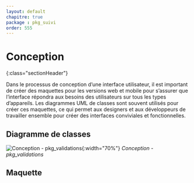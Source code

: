 ```yaml
---
layout: default
chapitre: true
package : pkg_suivi
order: 555
---
```


# Conception
{:class="sectionHeader"}

<!-- note -->

Dans le processus de conception d’une interface utilisateur, il est important de créer des maquettes pour les versions web et mobile pour s’assurer que l’interface répondra aux besoins des utilisateurs sur tous les types d’appareils. Les diagrammes UML de classes sont souvent utilisés pour créer ces maquettes, ce qui permet aux designers et aux développeurs de travailler ensemble pour créer des interfaces conviviales et fonctionnelles.

<!-- new slide -->




## Diagramme de classes 

![Conception - pkg_validations ](/soli-lms/diagrammes/pkg_validations/classes_pkg_validations.svg){:width="70%"}
*Conception - pkg_validations*


<!-- new slide -->

## Maquette


